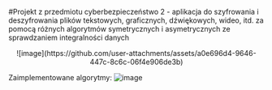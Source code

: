 #Projekt z przedmiotu cyberbezpieczeństwo 2 - aplikacja do szyfrowania i deszyfrowania plików tekstowych, graficznych, dźwiękowych, wideo, itd. za pomocą różnych algorytmów symetrycznych i asymetrycznych ze sprawdzaniem integralności danych

<p align="center">
  ![image](https://github.com/user-attachments/assets/a0e696d4-9646-447c-8c6c-06f4e906de3b)
</p>

Zaimplementowane algorytmy:
![image](https://github.com/user-attachments/assets/5b04e1a5-d0ae-4c62-89e0-d8f56da48dd3)
